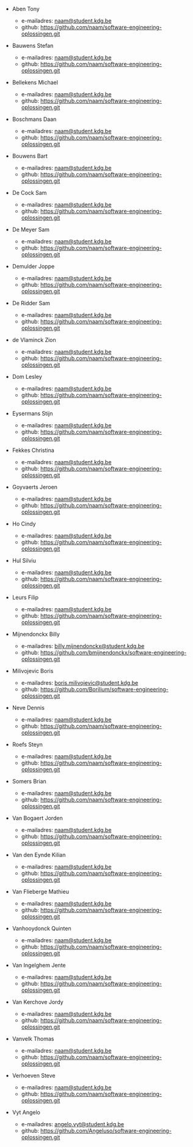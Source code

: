 - Aben Tony
	- e-mailadres: naam@student.kdg.be
	- github: https://github.com/naam/software-engineering-oplossingen.git

- Bauwens Stefan
	- e-mailadres: naam@student.kdg.be
	- github: https://github.com/naam/software-engineering-oplossingen.git

- Bellekens Michael
	- e-mailadres: naam@student.kdg.be
	- github: https://github.com/naam/software-engineering-oplossingen.git

- Boschmans Daan
	- e-mailadres: naam@student.kdg.be
	- github: https://github.com/naam/software-engineering-oplossingen.git

- Bouwens Bart
	- e-mailadres: naam@student.kdg.be
	- github: https://github.com/naam/software-engineering-oplossingen.git

- De Cock Sam
	- e-mailadres: naam@student.kdg.be
	- github: https://github.com/naam/software-engineering-oplossingen.git

- De Meyer Sam
	- e-mailadres: naam@student.kdg.be
	- github: https://github.com/naam/software-engineering-oplossingen.git

- Demulder Joppe
	- e-mailadres: naam@student.kdg.be
	- github: https://github.com/naam/software-engineering-oplossingen.git

- De Ridder Sam
	- e-mailadres: naam@student.kdg.be
	- github: https://github.com/naam/software-engineering-oplossingen.git

- de Vlaminck Zion
	- e-mailadres: naam@student.kdg.be
	- github: https://github.com/naam/software-engineering-oplossingen.git

- Dom Lesley
	- e-mailadres: naam@student.kdg.be
	- github: https://github.com/naam/software-engineering-oplossingen.git

- Eysermans Stijn
	- e-mailadres: naam@student.kdg.be
	- github: https://github.com/naam/software-engineering-oplossingen.git

- Fekkes Christina
	- e-mailadres: naam@student.kdg.be
	- github: https://github.com/naam/software-engineering-oplossingen.git

- Goyvaerts Jeroen
	- e-mailadres: naam@student.kdg.be
	- github: https://github.com/naam/software-engineering-oplossingen.git

- Ho Cindy
	- e-mailadres: naam@student.kdg.be
	- github: https://github.com/naam/software-engineering-oplossingen.git

- Hul Silviu
	- e-mailadres: naam@student.kdg.be
	- github: https://github.com/naam/software-engineering-oplossingen.git

- Leurs Filip
	- e-mailadres: naam@student.kdg.be
	- github: https://github.com/naam/software-engineering-oplossingen.git

- Mijnendonckx Billy
	- e-mailadres: billy.mijnendonckx@student.kdg.be
	- github: https://github.com/bmijnendonckx/software-engineering-oplossingen.git

- Milivojevic Boris
	- e-mailadres: boris.milivojevic@student.kdg.be
	- github: https://github.com/Borilium/software-engineering-oplossingen.git

- Neve Dennis
	- e-mailadres: naam@student.kdg.be
	- github: https://github.com/naam/software-engineering-oplossingen.git

- Roefs Steyn
	- e-mailadres: naam@student.kdg.be
	- github: https://github.com/naam/software-engineering-oplossingen.git

- Somers Brian
	- e-mailadres: naam@student.kdg.be
	- github: https://github.com/naam/software-engineering-oplossingen.git

- Van Bogaert Jorden
	- e-mailadres: naam@student.kdg.be
	- github: https://github.com/naam/software-engineering-oplossingen.git

- Van den Eynde Kilian
	- e-mailadres: naam@student.kdg.be
	- github: https://github.com/naam/software-engineering-oplossingen.git

- Van Flieberge Mathieu
	- e-mailadres: naam@student.kdg.be
	- github: https://github.com/naam/software-engineering-oplossingen.git

- Vanhooydonck Quinten
	- e-mailadres: naam@student.kdg.be
	- github: https://github.com/naam/software-engineering-oplossingen.git

- Van Ingelghem Jente
	- e-mailadres: naam@student.kdg.be
	- github: https://github.com/naam/software-engineering-oplossingen.git

- Van Kerchove Jordy
	- e-mailadres: naam@student.kdg.be
	- github: https://github.com/naam/software-engineering-oplossingen.git

- Vanvelk Thomas
	- e-mailadres: naam@student.kdg.be
	- github: https://github.com/naam/software-engineering-oplossingen.git

- Verhoeven Steve
	- e-mailadres: naam@student.kdg.be
	- github: https://github.com/naam/software-engineering-oplossingen.git

- Vyt Angelo
	- e-mailadres: angelo.vyt@student.kdg.be
	- github: https://github.com/Angeluso/software-engineering-oplossingen.git
